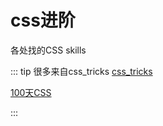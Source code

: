 # css进阶

各处找的CSS skills

::: tip 很多来自css_tricks
[css_tricks](https://qishaoxuan.github.io/css_tricks/)

[100天CSS](https://100dayscss.com/about/)

:::